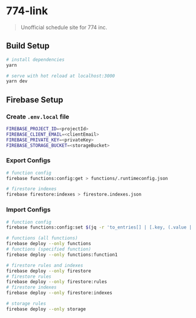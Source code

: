# 774-link

> Unofficial schedule site for 774 inc.

## Build Setup

```bash
# install dependencies
yarn

# serve with hot reload at localhost:3000
yarn dev
```

## Firebase Setup

### Create `.env.local` file

```bash
FIREBASE_PROJECT_ID=<projectId>
FIREBASE_CLIENT_EMAIL=<clientEmail>
FIREBASE_PRIVATE_KEY=<privateKey>
FIREBASE_STORAGE_BUCKET=<storageBucket>
```

### Export Configs

```bash
# function config
firebase functions:config:get > functions/.runtimeconfig.json

# firestore indexes
firebase firestore:indexes > firestore.indexes.json
```

### Import Configs

```bash
# function config
firebase functions:config:set $(jq -r 'to_entries[] | [.key, (.value | tojson)] | join("=")' < functions/.runtimeconfig.json)

# functions (all functions)
firebase deploy --only functions
# functions (specified function)
firebase deploy --only functions:function1

# firestore rules and indexes
firebase deploy --only firestore
# firestore rules
firebase deploy --only firestore:rules
# firestore indexes
firebase deploy --only firestore:indexes

# storage rules
firebase deploy --only storage
```
